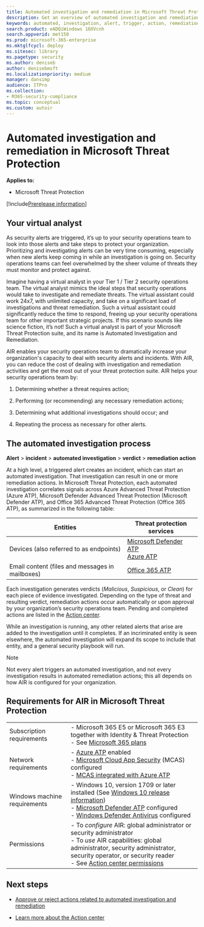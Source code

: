 ```yaml
---
title: Automated investigation and remediation in Microsoft Threat Protection 
description: Get an overview of automated investigation and remediation capabilities in Microsoft Threat Protection
keywords: automated, investigation, alert, trigger, action, remediation
search.product: eADQiWindows 10XVcnh
search.appverid: met150
ms.prod: microsoft-365-enterprise
ms.mktglfcycl: deploy
ms.sitesec: library
ms.pagetype: security
ms.author: deniseb
author: denisebmsft
ms.localizationpriority: medium
manager: dansimp
audience: ITPro
ms.collection: 
- M365-security-compliance 
ms.topic: conceptual
ms.custom: autoir
---
```


# Automated investigation and remediation in Microsoft Threat Protection

**Applies to:**
- Microsoft Threat Protection

[!include[Prerelease information](prerelease.md)]

## Your virtual analyst

As security alerts are triggered, it’s up to your security operations team to look into those alerts and take steps to protect your organization. Prioritizing and investigating alerts can be very time consuming, especially when new alerts keep coming in while an investigation is going on. Security operations teams can feel overwhelmed by the sheer volume of threats they must monitor and protect against. 

Imagine having a virtual analyst in your Tier 1 / Tier 2 security operations team. The virtual analyst mimics the ideal steps that security operations would take to investigate and remediate threats. The virtual assistant could work 24x7, with unlimited capacity, and take on a significant load of investigations and threat remediation. Such a virtual assistant could significantly reduce the time to respond, freeing up your security operations team for other important strategic projects. If this scenario sounds like science fiction, it’s not! Such a virtual analyst is part of your Microsoft Threat Protection suite, and its name is Automated Investigation and Remediation.

AIR enables your security operations team to dramatically increase your organization's capacity to deal with security alerts and incidents. With AIR, you can reduce the cost of dealing with investigation and remediation activities and get the most out of your threat protection suite. AIR helps your security operations team by:

1.	Determining whether a threat requires action;

2.	Performing (or recommending) any necessary remediation actions;

3.	Determining what additional investigations should occur; and

4.	Repeating the process as necessary for other alerts.

## The automated investigation process

**Alert** > **incident** > **automated investigation** > **verdict** > **remediation action**

At a high level, a triggered alert creates an incident, which can start an automated investigation. That investigation can result in one or more remediation actions. In Microsoft Threat Protection, each automated investigation correlates signals across Azure Advanced Threat Protection (Azure ATP), Microsoft Defender Advanced Threat Protection (Microsoft Defender ATP), and Office 365 Advanced Threat Protection (Office 365 ATP), as summarized in the following table: 

|Entities |Threat protection services  |
|---------|---------|
|Devices (also referred to as endpoints)     |[Microsoft Defender ATP](https://docs.microsoft.com/windows/security/threat-protection/microsoft-defender-atp/automated-investigations)<br/>[Azure ATP](https://docs.microsoft.com/azure-advanced-threat-protection/what-is-atp) |      
|Email content (files and messages in mailboxes)     |[Office 365 ATP](https://docs.microsoft.com/microsoft-365/security/office-365-security/office-365-atp)         |


Each investigation generates verdicts (*Malicious*, *Suspicious*, or *Clean*) for each piece of evidence investigated. Depending on the type of threat and resulting verdict, remediation actions occur automatically or upon approval by your organization’s security operations team. Pending and completed actions are listed in the [Action center](mtp-action-center.md).

While an investigation is running, any other related alerts that arise are added to the investigation until it completes. If an incriminated entity is seen elsewhere, the automated investigation will expand its scope to include that entity, and a general security playbook will run. 

> [!NOTE]
> Not every alert triggers an automated investigation, and not every investigation results in automated remediation actions; this all depends on how AIR is configured for your organization. 

## Requirements for AIR in Microsoft Threat Protection

| | |
|--|--|
|Subscription requirements |- Microsoft 365 E5 or Microsoft 365 E3 together with Identity & Threat Protection<br/>- See [Microsoft 365 plans](https://docs.microsoft.com/microsoft-365/enterprise/microsoft-365-overview#plans)|
|Network requirements |- [Azure ATP](https://docs.microsoft.com/azure-advanced-threat-protection/what-is-atp) enabled<br/>- [Microsoft Cloud App Security](https://docs.microsoft.com/cloud-app-security/what-is-cloud-app-security) (MCAS) configured<br/>- [MCAS integrated with Azure ATP](https://docs.microsoft.com/cloud-app-security/aatp-integration) |
|Windows machine requirements |- Windows 10, version 1709 or later installed (See [Windows 10 release information](https://docs.microsoft.com/windows/release-information/))<br/>- [Microsoft Defender ATP](https://docs.microsoft.com/windows/security/threat-protection/microsoft-defender-atp/configure-endpoints) configured <br/>- [Windows Defender Antivirus](https://docs.microsoft.com/windows/security/threat-protection/windows-defender-antivirus/configure-windows-defender-antivirus-features) configured |
|Permissions |- To *configure* AIR: global administrator or security administrator<br/>- To *use* AIR capabilities: global administrator, security administrator, security operator, or security reader <br/>- See [Action center permissions](mtp-action-center.md#required-permissions-for-action-center-tasks) |

## Next steps

- [Approve or reject actions related to automated investigation and remediation](mtp-autoir-actions.md)

- [Learn more about the Action center](mtp-action-center.md)